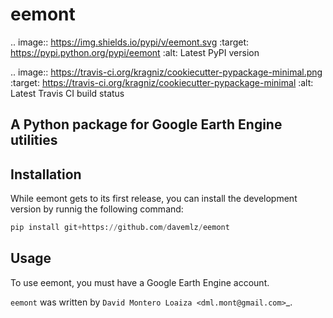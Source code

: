eemont
======

.. image:: https://img.shields.io/pypi/v/eemont.svg
    :target: https://pypi.python.org/pypi/eemont
    :alt: Latest PyPI version

.. image:: https://travis-ci.org/kragniz/cookiecutter-pypackage-minimal.png
   :target: https://travis-ci.org/kragniz/cookiecutter-pypackage-minimal
   :alt: Latest Travis CI build status

## A Python package for Google Earth Engine utilities

Installation
------------
While eemont gets to its first release, you can install the development version by runnig the following command:

```python
pip install git+https://github.com/davemlz/eemont
```

Usage
-----
To use eemont, you must have a Google Earth Engine account.



`eemont` was written by `David Montero Loaiza <dml.mont@gmail.com>`_.
